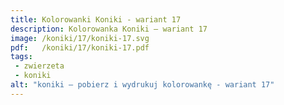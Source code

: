 ```yaml
---
title: Kolorowanki Koniki - wariant 17
description: Kolorowanka Koniki – wariant 17
image: /koniki/17/koniki-17.svg
pdf:   /koniki/17/koniki-17.pdf
tags:
 - zwierzeta
 - koniki
alt: "koniki – pobierz i wydrukuj kolorowankę - wariant 17"
---
```

